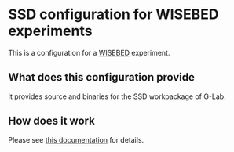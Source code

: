 SSD configuration for WISEBED experiments
==============
This is a configuration for a [WISEBED](http://wisebed.eu) experiment. 

What does this configuration provide
-------------
It provides source and binaries for the SSD workpackage of G-Lab.

How does it work
-------------
Please see [this documentation](https://github.com/itm/wisebed-experiments/blob/master/README.md) for details.


